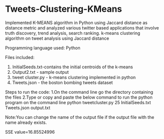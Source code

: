 # Tweets-Clustering-KMeans
Implemented K-MEANS algorithm in Python using Jaccard distance as distance metric and analyzed various twitter based applications that involve truth discovery, trend analysis, search ranking.
k-means clustering algorithm on tweet analysis using Jaccard distance

Programming language used: Python

Files included:
1. InitialSeeds.txt-contains the initial centroids of the k-means
2. Output2.txt - sample output
3. tweet cluster.py - k-means clustering implemented in python
4. Tweets.json - the boston bombing tweets dataset 


Steps to run the code:
1.On the command line go the directory containing the files
2.Type or copy and paste the below command to run the python program on the command line
       python tweetcluster.py 25 InitialSeeds.txt Tweets.json output.txt
       
Note:You can change the name of the output file if the output file with the name already exists.

SSE value=16.85524996
